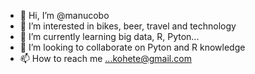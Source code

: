 - 👋 Hi, I’m @manucobo
- 👀 I’m interested in bikes, beer, travel and technology
- 🌱 I’m currently learning big data, R, Pyton...
- 💞️ I’m looking to collaborate on Pyton and R knowledge
- 📫 How to reach me ...kohete@gmail.com

<!---
manucobo/manucobo is a ✨ special ✨ repository because its `README.md` (this file) appears on your GitHub profile.
You can click the Preview link to take a look at your changes.
--->
